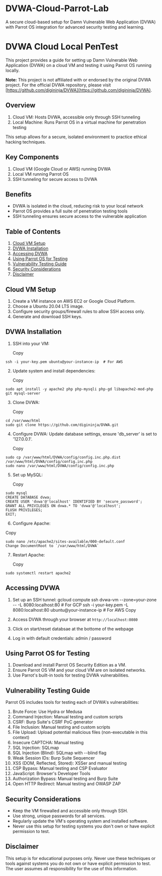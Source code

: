# DVWA-Cloud-Parrot-Lab
A secure cloud-based setup for Damn Vulnerable Web Application (DVWA) with Parrot OS integration for advanced security testing and learning.

# DVWA Cloud Local PenTest

This project provides a guide for setting up Damn Vulnerable Web Application (DVWA) on a cloud VM and testing it using Parrot OS running locally.

**Note:** This project is not affiliated with or endorsed by the original DVWA project. For the official DVWA repository, please visit [https://github.com/digininja/DVWA](https://github.com/digininja/DVWA).

## Overview

1. Cloud VM: Hosts DVWA, accessible only through SSH tunneling
2. Local Machine: Runs Parrot OS in a virtual machine for penetration testing

This setup allows for a secure, isolated environment to practice ethical hacking techniques.

## Key Components

1. Cloud VM (Google Cloud or AWS) running DVWA
2. Local VM running Parrot OS
3. SSH tunneling for secure access to DVWA

## Benefits

- DVWA is isolated in the cloud, reducing risk to your local network
- Parrot OS provides a full suite of penetration testing tools
- SSH tunneling ensures secure access to the vulnerable application

## Table of Contents

1. [Cloud VM Setup](#cloud-vm-setup)
2. [DVWA Installation](#dvwa-installation)
3. [Accessing DVWA](#accessing-dvwa)
4. [Using Parrot OS for Testing](#using-parrot-os-for-testing)
5. [Vulnerability Testing Guide](#vulnerability-testing-guide)
6. [Security Considerations](#security-considerations)
7. [Disclaimer](#disclaimer)

## Cloud VM Setup

1. Create a VM instance on AWS EC2 or Google Cloud Platform.
2. Choose a Ubuntu 20.04 LTS image.
3. Configure security groups/firewall rules to allow SSH access only.
4. Generate and download SSH keys.

## DVWA Installation

1. SSH into your VM:
   
   Copy
```gcloud compute ssh dvwa-vm --zone=your-zone  # For GCP
ssh -i your-key.pem ubuntu@your-instance-ip  # For AWS
```

2. Update system and install dependencies:

   Copy
```sudo apt update
sudo apt install -y apache2 php php-mysqli php-gd libapache2-mod-php git mysql-server
```

3. Clone DVWA:

   Copy
```
cd /var/www/html
sudo git clone https://github.com/digininja/DVWA.git
```

4. Configure DVWA: Update database settings, ensure 'db_server' is set to '127.0.0.1'.

   Copy
```
sudo cp /var/www/html/DVWA/config/config.inc.php.dist /var/www/html/DVWA/config/config.inc.php
sudo nano /var/www/html/DVWA/config/config.inc.php
```


5. Set up MySQL:

   Copy
```
sudo mysql
CREATE DATABASE dvwa;
CREATE USER 'dvwa'@'localhost' IDENTIFIED BY 'secure_password';
GRANT ALL PRIVILEGES ON dvwa.* TO 'dvwa'@'localhost';
FLUSH PRIVILEGES;
EXIT;
```

6. Configure Apache:

  Copy
```  
sudo nano /etc/apache2/sites-available/000-default.conf
Change DocumentRoot to `/var/www/html/DVWA`
```

7. Restart Apache:

   Copy
```
sudo systemctl restart apache2
```

## Accessing DVWA

1. Set up an SSH tunnel:
gcloud compute ssh dvwa-vm --zone=your-zone -- -L 8080:localhost:80  # For GCP
ssh -i your-key.pem -L 8080:localhost:80 ubuntu@your-instance-ip  # For AWS
Copy
2. Access DVWA through your browser at `http://localhost:8080`

3. Click on start/reset databsae at the bottome of the webpage

4. Log in with default credentials: admin / password

## Using Parrot OS for Testing

1. Download and install Parrot OS Security Edition as a VM.
2. Ensure Parrot OS VM and your cloud VM are on isolated networks.
3. Use Parrot's built-in tools for testing DVWA vulnerabilities.

## Vulnerability Testing Guide

Parrot OS includes tools for testing each of DVWA's vulnerabilities:

1. Brute Force: Use Hydra or Medusa
2. Command Injection: Manual testing and custom scripts
3. CSRF: Burp Suite's CSRF PoC generator
4. File Inclusion: Manual testing and custom scripts
5. File Upload: Upload potential malicious files (non-executable in this context)
6. Insecure CAPTCHA: Manual testing
7. SQL Injection: SQLmap
8. SQL Injection (Blind): SQLmap with --blind flag
9. Weak Session IDs: Burp Suite Sequencer
10. XSS (DOM, Reflected, Stored): XSSer and manual testing
11. CSP Bypass: Manual testing and CSP Evaluator
12. JavaScript: Browser's Developer Tools
13. Authorization Bypass: Manual testing and Burp Suite
14. Open HTTP Redirect: Manual testing and OWASP ZAP

## Security Considerations

- Keep the VM firewalled and accessible only through SSH.
- Use strong, unique passwords for all services.
- Regularly update the VM's operating system and installed software.
- Never use this setup for testing systems you don't own or have explicit permission to test.

## Disclaimer

This setup is for educational purposes only. Never use these techniques or tools against systems you do not own or have explicit permission to test. The user assumes all responsibility for the use of this information.
